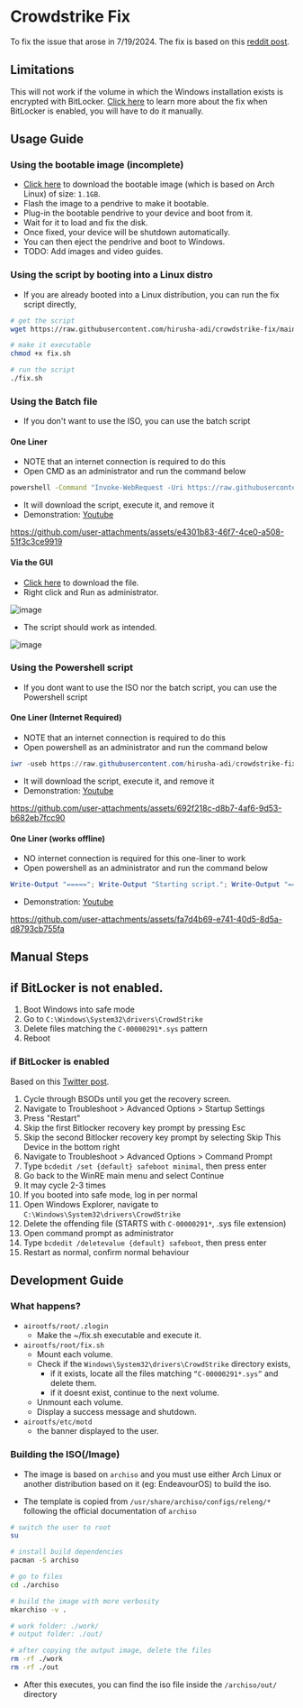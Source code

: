 # Crowdstrike Fix

To fix the issue that arose in 7/19/2024. The fix is based on this [reddit post](https://www.reddit.com/r/crowdstrike/comments/1e6vmkf/comment/ldvxx62/?utm_source=share&utm_medium=web3x&utm_name=web3xcss&utm_term=1&utm_content=share_button).

## Limitations

This will not work if the volume in which the Windows installation exists is encrypted with BitLocker. [Click here](#if-bitlocker-is-enabled) to learn more about the fix when BitLocker is enabled, you will have to do it manually.

## Usage Guide

### Using the bootable image (incomplete)

- [Click here](#using-the-bootable-image-incomplete) to download the bootable image (which is based on Arch Linux) of size: `1.1GB`.
- Flash the image to a pendrive to make it bootable.
- Plug-in the bootable pendrive to your device and boot from it.
- Wait for it to load and fix the disk.
- Once fixed, your device will be shutdown automatically.
- You can then eject the pendrive and boot to Windows.
- TODO: Add images and video guides.

### Using the script by booting into a Linux distro

- If you are already booted into a Linux distribution, you can run the fix script directly,

```bash
# get the script
wget https://raw.githubusercontent.com/hirusha-adi/crowdstrike-fix/main/fix.sh

# make it executable
chmod +x fix.sh

# run the script
./fix.sh
```

### Using the Batch file

- If you don't want to use the ISO, you can use the batch script

#### One Liner

- NOTE that an internet connection is required to do this
- Open CMD as an administrator and run the command below

```bat
powershell -Command "Invoke-WebRequest -Uri https://raw.githubusercontent.com/hirusha-adi/crowdstrike-fix/main/fix.bat -OutFile fix.bat; Start-Process fix.bat -Wait; Remove-Item fix.bat"
```

- It will download the script, execute it, and remove it
- Demonstration: [Youtube](https://youtu.be/xmKCybmhjNA)

https://github.com/user-attachments/assets/e4301b83-46f7-4ce0-a508-51f3c3ce9919

#### Via the GUI

- [Click here](https://raw.githubusercontent.com/hirusha-adi/crowdstrike-fix/main/fix.bat) to download the file.
- Right click and Run as administrator.

![image](https://github.com/user-attachments/assets/19ce821a-3057-498f-9fd6-7a1647c2eab5)

- The script should work as intended.

![image](https://github.com/user-attachments/assets/9091a913-ab9c-4bb1-a083-aeac20fcf0db)

### Using the Powershell script

- If you dont want to use the ISO nor the batch script, you can use the Powershell script

#### One Liner (Internet Required)

- NOTE that an internet connection is required to do this
- Open powershell as an administrator and run the command below

```ps1
iwr -useb https://raw.githubusercontent.com/hirusha-adi/crowdstrike-fix/main/fix.ps1 | iex
```
- It will download the script, execute it, and remove it
- Demonstration: [Youtube](https://youtu.be/NfoXMKk4aZg)

https://github.com/user-attachments/assets/692f218c-d8b7-4af6-9d53-b682eb7fcc90

#### One Liner (works offline)

- NO internet connection is required for this one-liner to work
- Open powershell as an administrator and run the command below
```ps1
Write-Output "====="; Write-Output "Starting script."; Write-Output "====="; $path = Join-Path -Path $env:WINDIR -ChildPath "System32\drivers\CrowdStrike"; if (Test-Path -Path $path) { Write-Output "Found CrowdStrike folder in $path"; Write-Output "====="; Get-ChildItem -Path $path; $filesToDelete = Get-ChildItem -Path $path -Filter "C-00000291*.sys"; foreach ($file in $filesToDelete) { try { Write-Output "Deleting: $($file.FullName)"; Remove-Item -Path $file.FullName -Force } catch { Write-Output "Failed to delete file: $($file.FullName) - $($_.Exception.Message)" } }; Get-ChildItem -Path $path; Write-Output "====="; } else { Write-Output "CrowdStrike folder not found in $($env:WINDIR)\System32\drivers" }; Write-Output "====="; Write-Output "Script completed."; Write-Output "=====";
```

- Demonstration: [Youtube](https://youtu.be/7SXNT6lTb_4)

https://github.com/user-attachments/assets/fa7d4b69-e741-40d5-8d5a-d8793cb755fa

## Manual Steps

## if BitLocker is not enabled.

1. Boot Windows into safe mode
2. Go to `C:\Windows\System32\drivers\CrowdStrike`
3. Delete files matching the `C-00000291*.sys` pattern
4. Reboot

### if BitLocker is enabled

Based on this [Twitter post](https://x.com/Syndikalist/status/1814281141265846772/photo/1).

1. Cycle through BSODs until you get the recovery screen.
2. Navigate to Troubleshoot > Advanced Options > Startup Settings
3. Press "Restart"
4. Skip the first Bitlocker recovery key prompt by pressing Esc
5. Skip the second Bitlocker recovery key prompt by selecting Skip This Device in the bottom right
6. Navigate to Troubleshoot > Advanced Options > Command Prompt
7. Type `bcdedit /set {default} safeboot minimal`, then press enter
8. Go back to the WinRE main menu and select Continue
9. It may cycle 2-3 times
10. If you booted into safe mode, log in per normal
11. Open Windows Explorer, navigate to `C:\Windows\System32\drivers\CrowdStrike`
12. Delete the offending file (STARTS with `C-00000291*`, .sys file extension)
13. Open command prompt as administrator
14. Type `bcdedit /deletevalue {default} safeboot`, then press enter
15. Restart as normal, confirm normal behaviour

## Development Guide

### What happens?

- `airootfs/root/.zlogin`
  - Make the ~/fix.sh executable and execute it.
- `airootfs/root/fix.sh`
  - Mount each volume.
  - Check if the `Windows\System32\drivers\CrowdStrike` directory exists,
    - if it exists, locate all the files matching `“C-00000291*.sys”` and delete them.
    - if it doesnt exist, continue to the next volume.
  - Unmount each volume.
  - Display a success message and shutdown.
- `airootfs/etc/motd`
  - the banner displayed to the user.

### Building the ISO(/Image)

- The image is based on `archiso` and you must use either Arch Linux or another distribution based on it (eg: EndeavourOS) to build the iso.

- The template is copied from `/usr/share/archiso/configs/releng/*` following the official documentation of `archiso`

```bash
# switch the user to root
su

# install build dependencies
pacman -S archiso

# go to files
cd ./archiso

# build the image with more verbosity
mkarchiso -v .

# work folder: ./work/
# output folder: ./out/

# after copying the output image, delete the files
rm -rf ./work
rm -rf ./out
```

- After this executes, you can find the iso file inside the `/archiso/out/` directory

